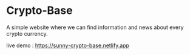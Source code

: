 # Crypto-Base
A simple website where we can find information and news  about every crypto currency.


live demo : https://sunny-crypto-base.netlify.app
